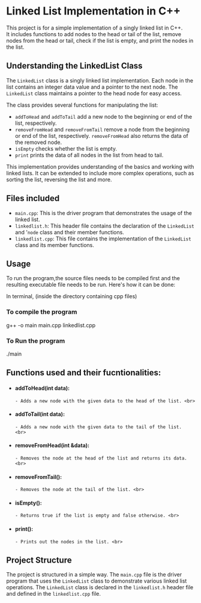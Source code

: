 # Linked List Implementation in C++

<p>This project is for a simple implementation of a singly linked list in C++. <br>
It includes functions to add nodes to the head or tail of the list, remove nodes from the head or tail, check if the list is empty, and print the nodes in the list.
</p>

##  Understanding the LinkedList Class

The `LinkedList` class is a singly linked list implementation. Each node in the list contains an integer data value and a pointer to the next node. The `LinkedList` class maintains a pointer to the head node for easy access.

The class provides several functions for manipulating the list:

- `addToHead` and `addToTail` add a new node to the beginning or end of the list, respectively.
- `removeFromHead` and `removeFromTail` remove a node from the beginning or end of the list, respectively. `removeFromHead` also returns the data of the removed node.
- `isEmpty` checks whether the list is empty.
- `print` prints the data of all nodes in the list from head to tail.

This implementation provides understanding of the basics and working with linked lists. It can be extended to include more complex operations, such as sorting the list, reversing the list and more.

## Files included
- `main.cpp`: This is the driver program that demonstrates the usage of the linked list.
- `linkedlist.h`: This header file contains the declaration of the `LinkedList` and '`node` class and their member functions.
- `linkedlist.cpp`: This file contains the implementation of the `LinkedList` class and its member functions.

## Usage

To run the program,the source files needs to be compiled first and the resulting executable file needs to be run. Here's how it can be done:

In terminal, (inside the directory containing cpp files)

### To compile the program
g++ -o main main.cpp linkedlist.cpp

### To Run the program
./main

## Functions used and their fucntionalities:

- #### addToHead(int data):<br>
      - Adds a new node with the given data to the head of the list. <br>
- #### addToTail(int data):<br>
      - Adds a new node with the given data to the tail of the list.  <br>
- #### removeFromHead(int &data):<br>
      - Removes the node at the head of the list and returns its data. <br>
- #### removeFromTail(): <br>
      - Removes the node at the tail of the list. <br>
- #### isEmpty():<br> 
      - Returns true if the list is empty and false otherwise. <br>
- #### print(): <br>
      - Prints out the nodes in the list. <br>

##  Project Structure

The project is structured in a simple way. The `main.cpp` file is the driver program that uses the `LinkedList` class to demonstrate various linked list operations. The `LinkedList` class is declared in the `linkedlist.h` header file and defined in the `linkedlist.cpp` file.

